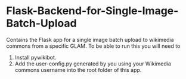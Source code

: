 # Flask-Backend-for-Single-Image-Batch-Upload
Contains the Flask app for a single image batch upload to wikimedia commons from a specific GLAM.
To be able to run this you will need to 
1. Install pywikibot.
2. Add the user-config.py generated by you using your Wikimedia commons username into the root folder of this app.
